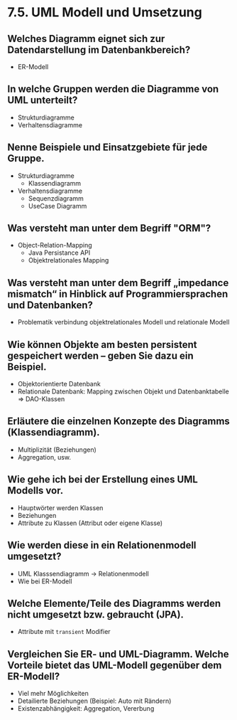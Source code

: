 # 7.5. UML Modell und Umsetzung

## Welches Diagramm eignet sich zur Datendarstellung im Datenbankbereich?

* ER-Modell

## In welche Gruppen werden die Diagramme von UML unterteilt?

* Strukturdiagramme
* Verhaltensdiagramme

## Nenne Beispiele und Einsatzgebiete für jede Gruppe.

* Strukturdiagramme
    * Klassendiagramm
* Verhaltensdiagramme
    * Sequenzdiagramm
    * UseCase Diagramm

## Was versteht man unter dem Begriff "ORM"?

* Object-Relation-Mapping
    * Java Persistance API
    * Objektrelationales Mapping

## Was versteht man unter dem Begriff „impedance mismatch“ in Hinblick auf Programmiersprachen und Datenbanken?

* Problematik verbindung objektrelationales Modell und relationale Modell

## Wie können Objekte am besten persistent gespeichert werden – geben Sie dazu ein Beispiel.

* Objektorientierte Datenbank
* Relationale Datenbank: Mapping zwischen Objekt und Datenbanktabelle => DAO-Klassen

## Erläutere die einzelnen Konzepte des Diagramms (Klassendiagramm).

* Multiplizität (Beziehungen)
* Aggregation, usw.

## Wie gehe ich bei der Erstellung eines UML Modells vor.

* Hauptwörter werden Klassen
* Beziehungen
* Attribute zu Klassen (Attribut oder eigene Klasse)

## Wie werden diese in ein Relationenmodell umgesetzt?

* UML Klasssendiagramm -> Relationenmodell
* Wie bei ER-Modell

## Welche Elemente/Teile des Diagramms werden nicht umgesetzt bzw. gebraucht (JPA).

* Attribute mit `transient` Modifier

## Vergleichen Sie ER- und UML-Diagramm. Welche Vorteile bietet das UML-Modell gegenüber dem ER-Modell?

* Viel mehr Möglichkeiten
* Detailierte Beziehungen (Beispiel: Auto mit Rändern)
* Existenzabhängigkeit: Aggregation, Vererbung
